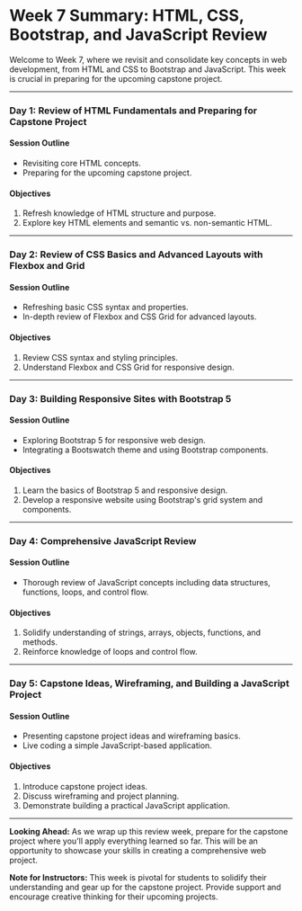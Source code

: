 # Week 7 Summary: HTML, CSS, Bootstrap, and JavaScript Review

Welcome to Week 7, where we revisit and consolidate key concepts in web development, from HTML and CSS to Bootstrap and JavaScript. This week is crucial in preparing for the upcoming capstone project.

---

### Day 1: **Review of HTML Fundamentals and Preparing for Capstone Project**

#### Session Outline

- Revisiting core HTML concepts.
- Preparing for the upcoming capstone project.

#### Objectives

1. Refresh knowledge of HTML structure and purpose.
2. Explore key HTML elements and semantic vs. non-semantic HTML.

---

### Day 2: **Review of CSS Basics and Advanced Layouts with Flexbox and Grid**

#### Session Outline

- Refreshing basic CSS syntax and properties.
- In-depth review of Flexbox and CSS Grid for advanced layouts.

#### Objectives

1. Review CSS syntax and styling principles.
2. Understand Flexbox and CSS Grid for responsive design.

---

### Day 3: **Building Responsive Sites with Bootstrap 5**

#### Session Outline

- Exploring Bootstrap 5 for responsive web design.
- Integrating a Bootswatch theme and using Bootstrap components.

#### Objectives

1. Learn the basics of Bootstrap 5 and responsive design.
2. Develop a responsive website using Bootstrap's grid system and components.

---

### Day 4: **Comprehensive JavaScript Review**

#### Session Outline

- Thorough review of JavaScript concepts including data structures, functions, loops, and control flow.

#### Objectives

1. Solidify understanding of strings, arrays, objects, functions, and methods.
2. Reinforce knowledge of loops and control flow.

---

### Day 5: **Capstone Ideas, Wireframing, and Building a JavaScript Project**

#### Session Outline

- Presenting capstone project ideas and wireframing basics.
- Live coding a simple JavaScript-based application.

#### Objectives

1. Introduce capstone project ideas.
2. Discuss wireframing and project planning.
3. Demonstrate building a practical JavaScript application.

---

**Looking Ahead:** As we wrap up this review week, prepare for the capstone project where you'll apply everything learned so far. This will be an opportunity to showcase your skills in creating a comprehensive web project.

**Note for Instructors:** This week is pivotal for students to solidify their understanding and gear up for the capstone project. Provide support and encourage creative thinking for their upcoming projects.
